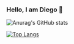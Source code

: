 ### Hello, I am Diego 🐹
![Anurag's GitHub stats](https://github-readme-stats.vercel.app/api?username=DiegoBarrosA&show_icons=true&theme=holi)

[![Top Langs](https://github-readme-stats.vercel.app/api/top-langs/?username=DiegoBarrosA&layout=donut-vertical&theme=holi)](https://github.com/anuraghazra/github-readme-stats)

<!--
**DiegoBarrosA/DiegoBarrosA** is a ✨ _special_ ✨ repository because its `README.md` (this file) appears on your GitHub profile.

Here are some ideas to get you started:

- 🔭 I’m currently working on ...
- 🌱 I’m currently learning ...
- 👯 I’m looking to collaborate on ...
- 🤔 I’m looking for help with ...
- 💬 Ask me about ...
- 📫 How to reach me: ...
- 😄 Pronouns: ...
- ⚡ Fun fact: ...
-->
